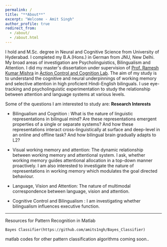 ```yaml
---
permalink: /
title: "**About**"
excerpt: "Welcome - Amit Singh"
author_profile: true
redirect_from: 
  - /about/
  - /about.html
---
```

I hold and M.Sc. degree in Neural and Cognitive Science from University of Hyderabad. I completed my B.A.(Hons.) in German from JNU, New Delhi. My broad areas of investigation are Psycholinguistics, Bilingualism and Attention. I did my master's dissertation under supervision of [Prof. Ramesh Kumar Mishra](https://rameshkumarmishra.wordpress.com/) in [Action Control and Cognition Lab](https://actioncontrolcognitionlaboratory.wordpress.com/). The aim of my study is to understand the cognitive and neural underpinnings of working memory and selective attention in high proficient Hindi-English bilinguals. I use eye-tracking and psycholinguistic experimentation to study the relationship between attention and language systems at various levels. 

Some of the questions I am interested to study are: 
**Research Interests**
* Bilingualism and Cognition : What is the nature of linguistic representations in bilingual mind? Are these representations emergent properties of a single or separate systems? And how these representations interact cross-linguistically at surface and deep-level in an online and offline task? And how bilingual brain gradually adapts to L2?

* Visual working memory and attention: The dynamic relationship between working memory and attentional system. I ask, whether working memory guides attentional allocation in a top-down manner proactively. I am also interested to investigate the nature of representations in working memory which modulates the goal directed behaviour.

* Language, Vision and Attention: The nature of multimodal correspondence between language, vision and attention. 

* Cognitive Control and Bilingualism : I am investigating whether bilingualism influences executive function. 

---

Resources for Pattern Recognition in Matlab
```
Bayes Classifier(https://github.com/amits1ngh/Bayes_Classifier) 
```
matlab codes for other pattern classification algorithms coming soon.. 

